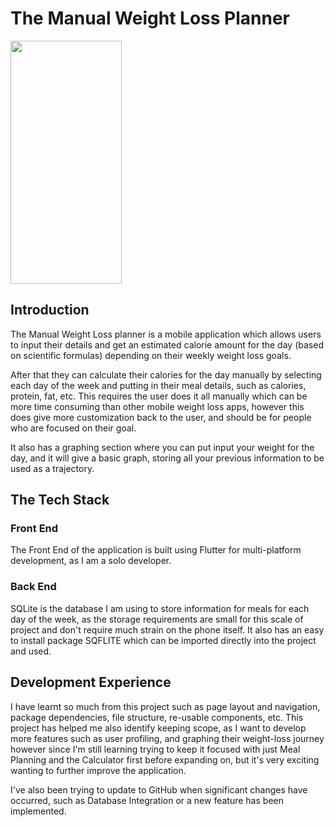 # The Manual Weight Loss Planner
<img src="https://github.com/hschuch-04/weight-loss-planner/assets/46430331/25dab6ce-a348-4330-8d18-f0af9f5622c0" width="178" height="389" />

## Introduction
The Manual Weight Loss planner is a mobile application which allows users to input their details and get an estimated calorie amount for the day (based on scientific formulas) depending on their weekly weight loss goals. 

After that they can calculate their calories for the day manually by selecting each day of the week and putting in their meal details, such as calories, protein, fat, etc. This requires the user does it all manually which can be more time consuming than other mobile weight loss apps, however this does give more customization back to the user, and should be for people who are focused on their goal. 

It also has a graphing section where you can put input your weight for the day, and it will give a basic graph, storing all your previous information to be used as a trajectory.

## The Tech Stack
### Front End
The Front End of the application is built using Flutter for multi-platform development, as I am a solo developer.

### Back End
SQLite is the database I am using to store information for meals for each day of the week, as the storage requirements are small for this scale of project and don't require much strain on the phone itself. It also has an easy to install package SQFLITE which can be imported directly into the project and used.

## Development Experience
I have learnt so much from this project such as page layout and navigation, package dependencies, file structure, re-usable components, etc. This project has helped me also identify keeping scope, as I want to develop more features such as user profiling, and graphing their weight-loss journey however since I'm still learning trying to keep it focused with just Meal Planning and the Calculator first before expanding on, but it's very exciting wanting to further improve the application.

I've also been trying to update to GitHub when significant changes have occurred, such as Database Integration or a new feature has been implemented. 
